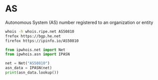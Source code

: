
# AS
Autonomous System (AS) number registered to an organization or entity

```sh
whois -h whois.ripe.net AS50810
frefox https://bgp.he.net
firefox https://ipinfo.io/AS50810
```

```python
from ipwhois.net import Net
from ipwhois.asn import IPASN

net = Net("AS50810")
asn_data = IPASN(net)
print(asn_data.lookup())
```